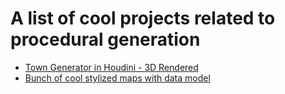 # A list of cool projects related to procedural generation

- [Town Generator in Houdini - 3D Rendered](https://www.artstation.com/artwork/48mJl1)
- [Bunch of cool stylized maps with data model](https://watabou.itch.io/)